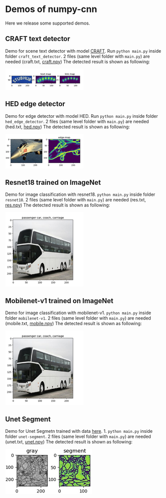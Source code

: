 # Demos of numpy-cnn
Here we release some supported demos.

## CRAFT text detector
Demo for scene text detector with model [CRAFT](https://github.com/clovaai/CRAFT-pytorch).
Run ```python main.py``` inside folder ```craft_text_detector```. 2 files (same level folder with ```main.py```) are needed (craft.txt, [craft.npy](https://github.com/Image-Py/numpy-cnn/releases/download/resource/craft.npy))
The detected result is shown as following: 

![](https://raw.githubusercontent.com/Image-Py/cnnumpy/master/demo/craft_text_detector/rst.png)

## HED edge detector
Demo for edge detector with model HED. Run ```python main.py``` inside folder ```hed_edge_detector```. 2 files (same level folder with ```main.py```) are needed (hed.txt, [hed.npy](https://github.com/Image-Py/numpy-cnn/releases/download/resource/hed.npy))
The detected result is shown as following: 

![](https://raw.githubusercontent.com/Image-Py/cnnumpy/master/demo/hed_edge_detector/rst.png)

## Resnet18 trained on ImageNet
Demo for image classification with resnet18. ```python main.py``` inside folder ```resnet18```. 2 files (same level folder with ```main.py```) are needed (res.txt, [res.npy](https://github.com/Image-Py/numpy-cnn/releases/download/resource/resnet18.npy))
The detected result is shown as following: 

![](https://raw.githubusercontent.com/Image-Py/cnnumpy/master/demo/resnet18/rst.png)

## Mobilenet-v1 trained on ImageNet
Demo for image classification with mobilenet-v1. ```python main.py``` inside folder ```mobilenet-v1```. 2 files (same level folder with ```main.py```) are needed (mobile.txt, [mobile.npy](https://github.com/Image-Py/numpy-cnn/releases/download/resource/mobile.npy))
The detected result is shown as following: 

![](https://raw.githubusercontent.com/Image-Py/cnnumpy/master/demo/resnet18/rst.png)

## Unet Segment
Demo for Unet Segmetn trained with data [here](https://github.com/Jack-Cherish/Deep-Learning/tree/master/Pytorch-Seg/lesson-2/data). 1. ```python main.py``` inside folder ```unet-segment```. 2 files (same level folder with ```main.py```) are needed (unet.txt, [unet.npy](https://github.com/Image-Py/numpy-cnn/releases/download/resource/unet.npy))
The detected result is shown as following: 

![](https://raw.githubusercontent.com/Image-Py/cnnumpy/master/demo/unet-segment/rst.png)
